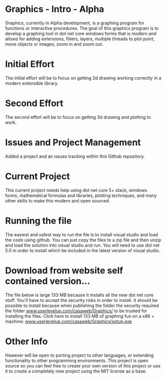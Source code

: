 # Graphics - Intro - Alpha
Graphics, currently in Alpha development, is a graphing program for functions or interactive procedures.  The goal of this graphics program is to develop a graphing tool in dot net core windows forms that is modern and allows for adding extensions, filters, layers, multiple threads to plot point, move objects or images, zoom in and zoom out.

# Initial Effort
The initial effort will be to focus on getting 2d drawing working correctly in a modern extensible library.

# Second Effort
The second effort will be to focus on getting 3d drawing and plotting to work.

# Issues and Project Management
Added a project and an issues tracking within this Github repository.

# Current Project
This current project needs help using dot net core 5+ stack, windows forms, mathematical formulas and libraries, plotting techniques, and many other skills to make this modern and open sourced.

# Running the file
The easiest and safest way to run the file is to install visual studio and load the code using github.   You can just copy the files to a zip file and then unzip and load the solution into visual studio and run.  You will need to use dot net 5.0 in order to install which be included in the latest version of visual studio.

# Download from website self contained version... 
The file below is large 133 MB because it installs all the new dot net core stuff.  You'll have to accept the security risks in order to install.  It should be possible to install because when publishing the folder the security required the folder www.userlevelup.com/casaweb/Graphics/ to be trusted for installing the files.
Click here to install 133 MB of graphing fun on a x86 + machine: www.userlevelup.com/casaweb/Graphics/setup.exe


# Other Info
However will be open to porting project to other languages, or extending functionality to other programming environments.   This project is open source so you can feel free to create your own version of this project or use it to create a completely new project using the MIT license as a base.

